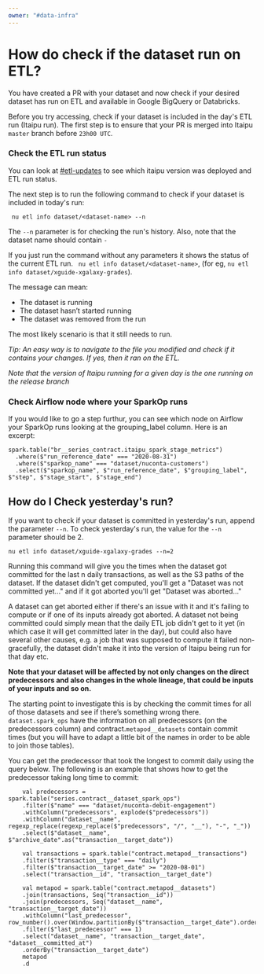 ```yaml
---
owner: "#data-infra"
---
```


<!-- markdownlint-disable-file -->

# How do check if the dataset run on ETL?

You have created a PR with your dataset and now check if your desired dataset has run on ETL and available in Google BigQuery or Databricks.

Before you try accessing, check if your dataset is included in the day's ETL run (Itaipu run). The first step is to ensure that your PR is merged into Itaipu `master` branch before `23h00 UTC`.

### Check the ETL run status

You can look at [#etl-updates](https://nubank.slack.com/archives/CCYJHJHR9) to see which itaipu version was deployed and ETL run status.

The next step is to run the following command to check if your dataset is included in today's run:

` nu etl info dataset/<dataset-name> --n`

The `--n` parameter is for checking the run's history. Also, note that the dataset name should contain `-`

If you just run the command without any parameters it shows the status of the current ETL run.
` nu etl info dataset/<dataset-name>`, (for eg, `nu etl info dataset/xguide-xgalaxy-grades`).

The message can mean:
- The dataset is running
- The dataset hasn’t started running
- The dataset was removed from the run

The most likely scenario is that it still needs to run.

_*Tip: An easy way is to navigate to the file you modified and check if it contains your changes. If yes, then it ran on the ETL.*_

_*Note that the version of Itaipu running for a given day is the one running on the release branch*_

### Check Airflow node where your SparkOp runs

If you would like to go a step furthur, you can see which node on Airflow your SparkOp runs looking at the grouping_label column. Here is an excerpt:

```
spark.table("br__series_contract.itaipu_spark_stage_metrics")
  .where($"run_reference_date" === "2020-08-31")
  .where($"sparkop_name" === "dataset/nuconta-customers")
  .select($"sparkop_name", $"run_reference_date", $"grouping_label", $"step", $"stage_start", $"stage_end")
```
## How do I Check yesterday's run?

If you want to check if your dataset is committed in yesterday's run, append the parameter `--n`. To check yesterday's run, the value for the `--n` parameter should be 2.

`nu etl info dataset/xguide-xgalaxy-grades --n=2`

Running this command will give you the times when the dataset got committed for the last n daily transactions, as well as the S3 paths of the dataset. If the dataset didn't get computed, you'll get a "Dataset was not committed yet..." and if it got aborted you'll get "Dataset was aborted..."

A dataset can get aborted either if there's an issue with it and it's failing to compute or if one of its inputs already got aborted. A dataset not being committed could simply mean that the daily ETL job didn't get to it yet (in which case it will get committed later in the day), but could also have several other causes, e.g. a job that was supposed to compute it failed non-gracefully, the dataset didn't make it into the version of Itaipu being run for that day etc.

**Note that your dataset will be affected by not only changes on the direct predecessors and also changes in the whole lineage, that could be inputs of your inputs and so on.**

The starting point to investigate this is by checking the commit times for all of those datasets and see if there’s something wrong there. `dataset.spark_ops` have the information on all predecessors (on the predecessors column) and contract.`metapod__datasets` contain commit times (but you will have to adapt a little bit of the names in order to be able to join those tables).

 You can get the predecessor that took the longest to commit daily using the query below. The following is an example that shows how to get the predecessor taking long time to commit:

```
    val predecessors = spark.table("series.contract__dataset_spark_ops")
    .filter($"name" === "dataset/nuconta-debit-engagement")
    .withColumn("predecessors", explode($"predecessors"))
    .withColumn("dataset__name", regexp_replace(regexp_replace($"predecessors", "/", "__"), "-", "_"))
    .select($"dataset__name", $"archive_date".as("transaction__target_date"))

    val transactions = spark.table("contract.metapod__transactions")
    .filter($"transaction__type" === "daily")
    .filter($"transaction__target_date" >= "2020-08-01")
    .select("transaction__id", "transaction__target_date")

    val metapod = spark.table("contract.metapod__datasets")
    .join(transactions, Seq("transaction__id"))
    .join(predecessors, Seq("dataset__name", "transaction__target_date"))
    .withColumn("last_predecessor", row_number().over(Window.partitionBy($"transaction__target_date").orderBy($"dataset__committed_at".desc)))
    .filter($"last_predecessor" === 1)
    .select("dataset__name", "transaction__target_date", "dataset__committed_at")
    .orderBy("transaction__target_date")
    metapod
    .d
```
